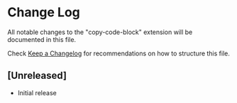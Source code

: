 # Change Log
All notable changes to the "copy-code-block" extension will be documented in this file.

Check [Keep a Changelog](http://keepachangelog.com/) for recommendations on how to structure this file.

## [Unreleased]
- Initial release